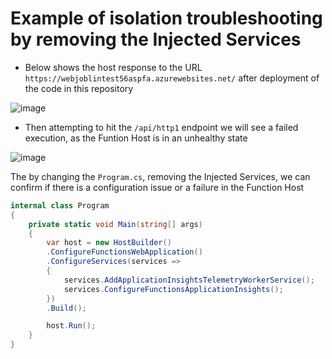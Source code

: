 # Example of isolation troubleshooting by removing the Injected Services


- Below shows the host response to the URL `https://webjoblintest56aspfa.azurewebsites.net/` after deployment of the code in this repository

![image](https://github.com/user-attachments/assets/3e2c0446-b2fd-49bd-ad1d-3ba2cf7e4911)

- Then attempting to hit the `/api/http1` endpoint we will see a failed execution, as the Funtion Host is in an unhealthy state

![image](https://github.com/user-attachments/assets/5921420b-bc36-458a-9015-5f33a0d87bdf)

The by changing the `Program.cs`, removing the Injected Services, we can confirm if there is a configuration issue or a failure in the Function Host

```csharp
internal class Program
{
    private static void Main(string[] args)
    {
        var host = new HostBuilder()
        .ConfigureFunctionsWebApplication()
        .ConfigureServices(services =>
        {
            services.AddApplicationInsightsTelemetryWorkerService();
            services.ConfigureFunctionsApplicationInsights();
        })
        .Build();

        host.Run();
    }
}
```
